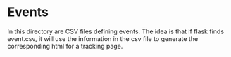# Events

In this directory are CSV files defining events. 
The idea is that if flask finds event.csv, it will use the information in the csv file to generate the corresponding html for a tracking page. 
